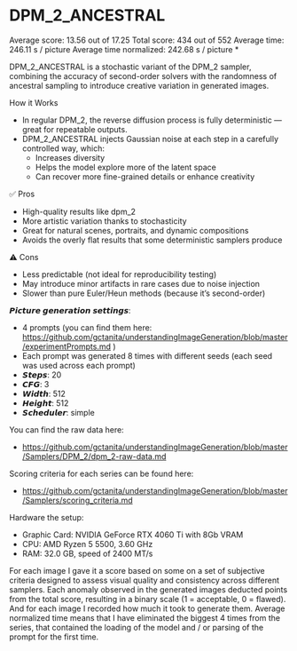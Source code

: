 # DPM_2_ANCESTRAL

Average score: 13.56 out of 17.25
Total score: 434 out of 552
Average time: 246.11 s / picture
Average time normalized: 242.68 s / picture *


DPM_2_ANCESTRAL is a stochastic variant of the DPM_2 sampler, combining the accuracy of second-order solvers with the randomness of ancestral sampling to introduce creative variation in generated images.


How it Works
- In regular DPM_2, the reverse diffusion process is fully deterministic — great for repeatable outputs.
- DPM_2_ANCESTRAL injects Gaussian noise at each step in a carefully controlled way, which:
  - Increases diversity
  - Helps the model explore more of the latent space
  - Can recover more fine-grained details or enhance creativity


✅ Pros
- High-quality results like dpm_2
- More artistic variation thanks to stochasticity
- Great for natural scenes, portraits, and dynamic compositions
- Avoids the overly flat results that some deterministic samplers produce

⚠️ Cons
- Less predictable (not ideal for reproducibility testing)
- May introduce minor artifacts in rare cases due to noise injection
- Slower than pure Euler/Heun methods (because it’s second-order)


𝙋𝙞𝙘𝙩𝙪𝙧𝙚 𝙜𝙚𝙣𝙚𝙧𝙖𝙩𝙞𝙤𝙣 𝙨𝙚𝙩𝙩𝙞𝙣𝙜𝙨:
- 4 prompts (you can find them here: https://github.com/gctanita/understandingImageGeneration/blob/master/experimentPrompts.md )
- Each prompt was generated 8 times with different seeds (each seed was used across each prompt)
- 𝙎𝙩𝙚𝙥𝙨: 20
- 𝘾𝙁𝙂: 3
- 𝙒𝙞𝙙𝙩𝙝: 512
- 𝙃𝙚𝙞𝙜𝙝𝙩: 512
- 𝙎𝙘𝙝𝙚𝙙𝙪𝙡𝙚𝙧: simple


You can find the raw data here: 
- https://github.com/gctanita/understandingImageGeneration/blob/master/Samplers/DPM_2/dpm_2-raw-data.md


Scoring criteria for each series can be found here:
- https://github.com/gctanita/understandingImageGeneration/blob/master/Samplers/scoring_criteria.md


Hardware the setup:
- Graphic Card: NVIDIA GeForce RTX 4060 Ti with 8Gb VRAM 
- CPU: AMD Ryzen 5 5500, 3.60 GHz
- RAM: 32.0 GB, speed of 2400 MT/s 


For each image I gave it a score based on some on a set of subjective criteria designed to assess visual quality and consistency across different samplers. Each anomaly observed in the generated images deducted points from the total score, resulting in a binary scale (1 = acceptable, 0 = flawed). And for each image I recorded how much it took to generate them. Average normalized time means that I have eliminated the biggest 4 times from the series, that contained the loading of the model and / or parsing of the prompt for the first time. 
